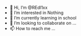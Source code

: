 - 👋 Hi, I’m @REdl1xx
- 👀 I’m interested in Nothing
- 🌱 I’m currently learning in school
- 💞️ I’m looking to collaborate on ...
- 📫 How to reach me ...

<!---
REdl1xx/REdl1xx is a ✨ special ✨ repository because its `README.md` (this file) appears on your GitHub profile.
You can click the Preview link to take a look at your changes.
--->
